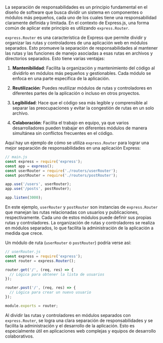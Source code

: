 La separación de responsabilidades es un principio fundamental en el diseño de software que busca dividir un sistema en componentes o módulos más pequeños, cada uno de los cuales tiene una responsabilidad claramente definida y limitada. En el contexto de Express.js, una forma común de aplicar este principio es utilizando `express.Router`.

`express.Router` es una característica de Express que permite dividir y organizar las rutas y controladores de una aplicación web en módulos separados. Esto promueve la separación de responsabilidades al mantener las rutas y las funciones de manejo asociadas a esas rutas en archivos y directorios separados. Esto tiene varias ventajas:

1. **Mantenibilidad**: Facilita la organización y mantenimiento del código al dividirlo en módulos más pequeños y gestionables. Cada módulo se enfoca en una parte específica de la aplicación.

2. **Reutilización**: Puedes reutilizar módulos de rutas y controladores en diferentes partes de la aplicación o incluso en otros proyectos.

3. **Legibilidad**: Hace que el código sea más legible y comprensible al separar las preocupaciones y evitar la congestión de rutas en un solo archivo.

4. **Colaboración**: Facilita el trabajo en equipo, ya que varios desarrolladores pueden trabajar en diferentes módulos de manera simultánea sin conflictos frecuentes en el código.

Aquí hay un ejemplo de cómo se utiliza `express.Router` para lograr una mejor separación de responsabilidades en una aplicación Express:

```javascript
// main.js
const express = require('express');
const app = express();
const userRouter = require('./routers/userRouter');
const postRouter = require('./routers/postRouter');

app.use('/users', userRouter);
app.use('/posts', postRouter);

app.listen(3000);
```

En este ejemplo, `userRouter` y `postRouter` son instancias de `express.Router` que manejan las rutas relacionadas con usuarios y publicaciones, respectivamente. Cada uno de estos módulos puede definir sus propias rutas y controladores. La organización de rutas y controladores se realiza en módulos separados, lo que facilita la administración de la aplicación a medida que crece.

Un módulo de ruta (`userRouter` o `postRouter`) podría verse así:

```javascript
// userRouter.js
const express = require('express');
const router = express.Router();

router.get('/', (req, res) => {
  // Lógica para obtener la lista de usuarios
});

router.post('/', (req, res) => {
  // Lógica para crear un nuevo usuario
});

module.exports = router;
```

Al dividir las rutas y controladores en módulos separados con `express.Router`, se logra una clara separación de responsabilidades y se facilita la administración y el desarrollo de la aplicación. Esto es especialmente útil en aplicaciones web complejas y equipos de desarrollo colaborativos.
